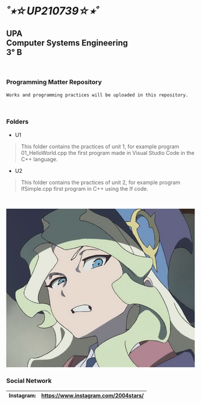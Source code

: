 # ___˚⭒☆UP210739☆⭒˚___
## UPA<br>Computer Systems Engineering<br>3° B
<br>

### Programming Matter Repository
```
Works and programming practices will be uploaded in this repository.
```
<br>

### Folders
- U1
> This folder contains the practices of unit 1, for example program 01_HelloWorld.cpp the first program made in Visual Studio Code in the C++ language.
- U2
> This folder contains the practices of unit 2, for example program IfSimple.cpp first program in C++ using the If code.
<br>

![):](imagen/wtf.jpg)
<br>

### Social Network
|Instagram: | https://www.instagram.com/2004stars/ |
|:--------- |:------------------------------------ |
